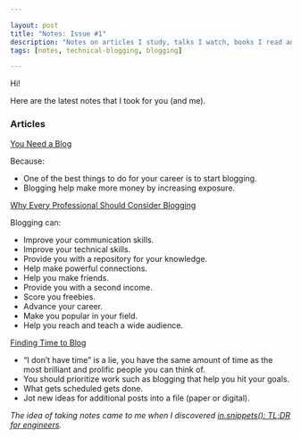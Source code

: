 ```yaml
---

layout: post
title: "Notes: Issue #1"
description: "Notes on articles I study, talks I watch, books I read and podcasts I listen."
tags: [notes, technical-blogging, blogging]

---
```


Hi!

Here are the latest notes that I took for you (and me). 

### Articles

[You Need a Blog](https://www.donnfelker.com/you-need-a-blog/)

Because:

* One of the best things to do for your career is to start blogging.
* Blogging help make more money by increasing exposure.

[Why Every Professional Should Consider Blogging](https://technicalblogging.com/why-every-professional-should-consider-blogging/)

Blogging can:

* Improve your communication skills.
* Improve your technical skills.
* Provide you with a repository for your knowledge.
* Help make powerful connections.
* Help you make friends.
* Provide you with a second income.
* Score you freebies.
* Advance your career.
* Make you popular in your field.
* Help you reach and teach a wide audience.

[Finding Time to Blog](https://technicalblogging.com/finding-time-to-blog/)

* “I don’t have time” is a lie, you have the same amount of time as the most brilliant and prolific people you can think of.
* You should prioritize work such as blogging that help you hit your goals.
* What gets scheduled gets done.
* Jot new ideas for additional posts into a file (paper or digital).

_The idea of ​​taking notes came to me when I discovered [in.snippets(): TL;DR for engineers](https://insnippets.appsmith.com/)._